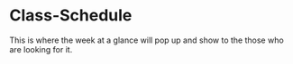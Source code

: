 # Class-Schedule
This is where the week at a glance will pop up and show to the those who are looking for it.
